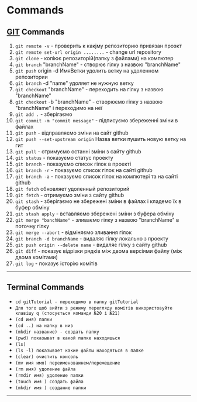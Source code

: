# Commands

## [GIT](https://learngitbranching.js.org/?locale=uk) Commands

1. `git remote -v` - проверить к какjму репозиторию привязан проэкт
1. `git remote set-url origin ........` - change url repository
1. `git clone` - копіює репозиторій(папку з файлами) на компютер
1. `git branch` "branchName" - створює гілку з назвою "branchName"
1. `git push` origin -d ИмяВетки удолить ветку на удоленном репозитории
1. `git branch` -d "name" удоляет не нужную ветку
1. `git checkout` "branchName" - переходить на гілку з назвою "branchName"
1. `git checkout` -b "branchName" - створюємо гілку з назвою "branchName" і
   переходимо на неї
1. `git add .` - зберігаємо
1. `git commit -m "commit message"` - підписуємо збереженні зміни в файлах
1. `git push` - відправляємо зміни на сайт github
1. `git push --set-upstream origin` Назва ветки пушить новую ветку на гит
1. `git pull` - отримуємо останні зміни з сайту github
1. `git status` - показуємо статус проекту
1. `git branch` - показуємо список гілок в проекті
1. `git branch -r` - показуємо список гілок на сайті github
1. `git branch -a` - показуємо список гілок на компютері та на сайті github
1. `git fetch` обновляет удоленный репозиторий
1. `git fetch` - отримуємо зміни з сайту github
1. `git stash` - зберігаємо не збережені зміни в файлах і кладемо їх в буфер
   обміну
1. `git stash apply` - вставляємо збережені зміни з буфера обміну
1. `git merge "banchName"` - зливаємо гілку з назвою "branchName" в поточну
   гілку
1. `git merge --abort` - відміняємо зливання гілок
1. `git branch -d branchName` - видаляє гілку локально з проекту
1. `git push origin --delete name` - видаляє гілку з сайту github
1. `git diff` - показує відрізки рядків між двома версіями файлу (між двома
   комітами)
1. `git log` - показує історію комітів

---

## Terminal Commands

- `cd gitTutorial - переходимо в папку gitTutorial `
- `Для того щоб вийти з режиму перегляду комітів використовуйте клавішу q (стосується команди №20 і №21)`
- `(cd имя) папки`
- `(cd ..) на напку в низ`
- `(mkdir название) - создать папку`
- `(pwd) показыват в какой папке находишься`
- `(ls)`
- `(ls -l) показывает какие файлы находяться в папке`
- `(clear) очистить консоль`
- `(mv имя имя) переименоваинем/перемещение`
- `(rm имя) удоление файла`
- `(rmdir имя) удоление папки`
- `(touch имя ) создать файла`
- `(mkdir имя ) создание папки`

---
